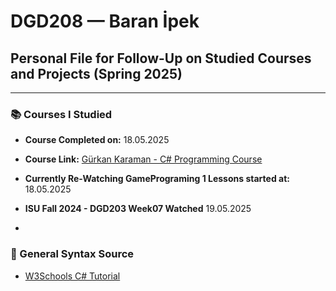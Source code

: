 # DGD208 — Baran İpek

## Personal File for Follow-Up on Studied Courses and Projects (Spring 2025)

---

### 📚 Courses I Studied

- **Course Completed on:** 18.05.2025  
- **Course Link:** [Gürkan Karaman - C# Programming Course](https://www.youtube.com/watch?v=45avhkGuXIE&list=PLa6kneNR-u-3MDmvdsRhLHYQ6fnCiqywb&index=1&ab_channel=GurkanKaraman)
- **Currently Re-Watching GamePrograming 1 Lessons started at:** 18.05.2025
- **ISU Fall 2024 - DGD203 Week07 Watched** 19.05.2025

- 
### 📖 General Syntax Source

- [W3Schools C# Tutorial](https://www.w3schools.com/cs/index.php)

